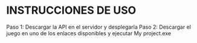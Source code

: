 # INSTRUCCIONES DE USO

Paso 1: Descargar la API en el servidor y desplegarla
Paso 2: Descargar el juego en uno de los enlaces disponibles y ejecutar My project.exe
